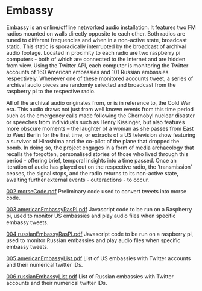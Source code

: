 # Embassy

Embassy is an online/offline networked audio installation. It features two FM radios mounted on walls directly opposite to each other. Both radios are tuned to different frequencies and when in a non-active state, broadcast static. This static is sporadically interrupted by the broadcast of archival audio footage. Located in proximity to each radio are two raspberry pi computers - both of which are connected to the Internet and are hidden from view. Using the Twitter API, each computer is monitoring the Twitter accounts of 160 American embassies and 101 Russian embassies respectively. Whenever one of these monitored accounts tweet, a series of archival audio pieces are randomly selected and broadcast from the raspberry pi to the respective radio. 

All of the archival audio originates from, or is in reference to, the Cold War era. This audio draws not just from well known events from this time period such as the emergency calls made following the Chernobyl nuclear disaster or speeches from individuals such as Henry Kissinger, but also features more obscure moments –  the laughter of a woman as she passes from East to West Berlin for the first time, or extracts of a US television show featuring a survivor of Hiroshima and the co-pilot of the plane that dropped the bomb. In doing so, the project engages in a form of media archaeology that recalls the forgotten, personalised stories of those who lived through this period - offering brief, temporal insights into a time passed. Once an iteration of audio has played out on the respective radio, the ‘transmission’ ceases, the signal stops, and the radio returns to its non-active state, awaiting further external events -  outeractions - to occur. 



[002 morseCode.pdf](https://github.com/ArtOfTheWeak/Embassy/blob/main/002%20morseTweet.js)
Preliminary code used to convert tweets into morse code.

[003 americanEmbassyRasPI.pdf](https://github.com/ArtOfTheWeak/Embassy/blob/main/003%20americaEmbassylist.js)
Javascript code to be run on a Raspberry pi, used to monitor US embassies and play audio files when specific embassy tweets.

[004 russianEmbassyRasPI.pdf](https://github.com/ArtOfTheWeak/Embassy/blob/main/004%20russianEmbassylist.js)
Javascript code to be run on a raspberry pi, used to monitor Russian embassies and play audio files when specific embassy tweets.

[005 americanEmbassyList.pdf](https://github.com/ArtOfTheWeak/Embassy/blob/main/005%20americaTwitter.js)
List of US embassies with Twitter accounts and their numerical twitter IDs.

[006 russianEmbassyList.pdf](https://github.com/ArtOfTheWeak/Embassy/blob/main/006%20russiaTwitter.js)
List of Russian embassies with Twitter accounts and their numerical twitter IDs.
